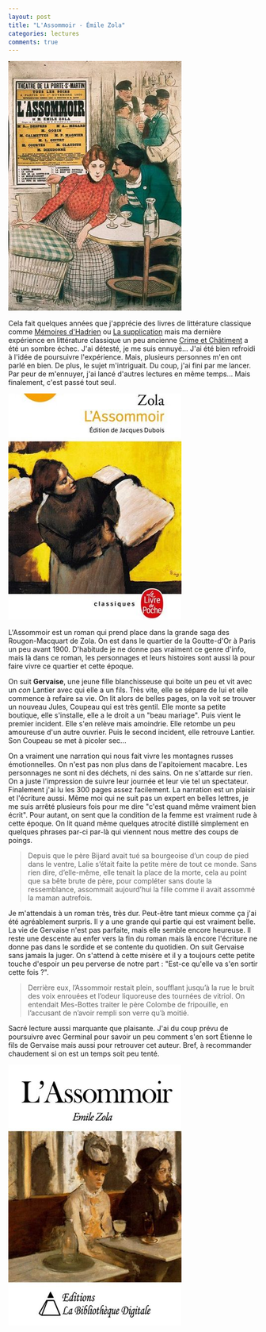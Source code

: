 ```yaml
---
layout: post
title: "L'Assommoir - Émile Zola"
categories: lectures
comments: true
---
```


![folio](https://github.com/homeostasie/bouquins/raw/master/_pics/lv/zola_emile/assommoir-1.jpg)

Cela fait quelques années que j'apprécie des livres de littérature classique comme [Mémoires d'Hadrien](https://homeostasie.github.io/bouquins/Marguerite-Yourcenar_Memoires-d-Hadrien) ou [La supplication](https://homeostasie.github.io/bouquins/Alexievitch-Svetlana_La-supplication/) mais ma dernière expérience en littérature classique un peu ancienne [Crime et Châtiment](https://homeostasie.github.io/bouquins/Fiodor-Dostoievski_Crime-et-chatiment) a été un sombre échec. J'ai détesté, je me suis ennuyé... J'ai été bien refroidi à l'idée de poursuivre l'expérience. Mais, plusieurs personnes m'en ont parlé en bien. De plus, le sujet m'intriguait. Du coup, j'ai fini par me lancer. Par peur de m'ennuyer, j'ai lancé d'autres lectures en même temps... Mais finalement, c'est passé tout seul. 

![folio](https://github.com/homeostasie/bouquins/raw/master/_pics/lv/zola_emile/assommoir-2.jpg)

L'Assommoir est un roman qui prend place dans la grande saga des Rougon-Macquart de Zola. On est dans le quartier de la Goutte-d'Or à Paris un peu avant 1900. D'habitude je ne donne pas vraiment ce genre d'info, mais là dans ce roman, les personnages et leurs histoires sont aussi là pour faire vivre ce quartier et cette époque. 

On suit **Gervaise**, une jeune fille blanchisseuse qui boite un peu et vit avec un *con* Lantier avec qui elle a un fils. Très vite, elle se sépare de lui et elle commence à refaire sa vie. On lit alors de belles pages, on la voit se trouver un nouveau Jules, Coupeau qui est très gentil. Elle monte sa petite boutique, elle s'installe, elle a le droit a un "beau mariage". Puis vient le premier incident. Elle s'en relève mais amoindrie. Elle retombe un peu amoureuse d'un autre ouvrier. Puis le second incident, elle retrouve Lantier. Son Coupeau se met à picoler sec...  

On a vraiment une narration qui nous fait vivre les montagnes russes émotionnelles. On n'est pas non plus dans de l'apitoiement macabre. Les personnages ne sont ni des déchets, ni des sains. On ne s'attarde sur rien. On a juste l'impression de suivre leur journée et leur vie tel un spectateur. Finalement j'ai lu les 300 pages assez facilement. La narration est un plaisir et l'écriture aussi. Même moi qui ne suit pas un expert en belles lettres, je me suis arrêté plusieurs fois pour me dire "c'est quand même vraiment bien écrit". Pour autant, on sent que la condition de la femme est vraiment rude à cette époque. On lit quand même quelques atrocité distillé simplement en quelques phrases par-ci par-là qui viennent nous mettre des coups de poings. 

> Depuis que le père Bijard avait tué sa bourgeoise d’un coup de pied dans le ventre, Lalie s’était faite la petite mère de tout ce monde. Sans rien dire, d’elle-même, elle tenait la place de la morte, cela au point que sa bête brute de père, pour compléter sans doute la ressemblance, assommait aujourd’hui la fille comme il avait assommé la maman autrefois. 

Je m'attendais à un roman très, très dur. Peut-être tant mieux comme ça j'ai été agréablement surpris. Il y a une grande qui partie qui est vraiment belle. La vie de Gervaise n'est pas parfaite, mais elle semble encore heureuse. Il reste une descente au enfer vers la fin du roman mais là encore l'écriture ne donne pas dans le sordide et se contente du quotidien. On suit Gervaise sans jamais la juger. On s'attend à cette misère et il y a toujours cette petite touche d'espoir un peu perverse de notre part : "Est-ce qu'elle va s'en sortir cette fois ?". 

> Derrière eux, l’Assommoir restait plein, soufflant jusqu’à la rue le bruit des voix enrouées et l’odeur liquoreuse des tournées de vitriol. On entendait Mes-Bottes traiter le père Colombe de fripouille, en l’accusant de n’avoir rempli son verre qu’à moitié.

Sacré lecture aussi marquante que plaisante. J'ai du coup prévu de poursuivre avec Germinal pour savoir un peu comment s'en sort Étienne le fils de Gervaise mais aussi pour retrouver cet auteur. Bref, à recommander chaudement si on est un temps soit peu tenté. 

![folio](https://github.com/homeostasie/bouquins/raw/master/_pics/lv/zola_emile/assommoir-3.jpg)
